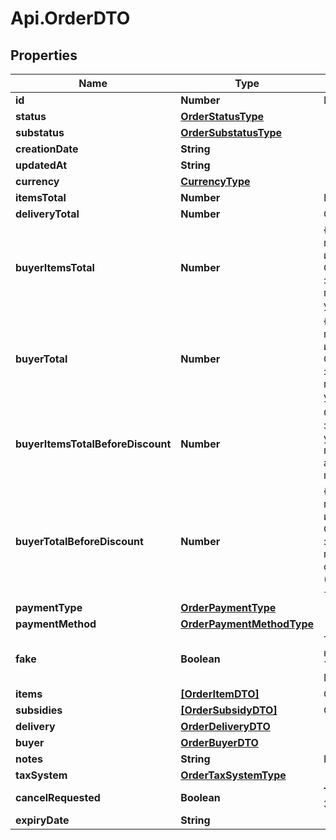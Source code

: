 # Api.OrderDTO

## Properties

Name | Type | Description | Notes
------------ | ------------- | ------------- | -------------
**id** | **Number** | Идентификатор заказа. | 
**status** | [**OrderStatusType**](OrderStatusType.md) |  | 
**substatus** | [**OrderSubstatusType**](OrderSubstatusType.md) |  | 
**creationDate** | **String** |  | 
**updatedAt** | **String** |  | [optional] 
**currency** | [**CurrencyType**](CurrencyType.md) |  | 
**itemsTotal** | **Number** | Платеж покупателя.  | 
**deliveryTotal** | **Number** | Стоимость доставки.  | 
**buyerItemsTotal** | **Number** | {% note warning \&quot;Этот параметр устарел\&quot; %}  Не используйте его.  {% endnote %}  Стоимость всех товаров в заказе в валюте покупателя после применения скидок и без учета стоимости доставки.  | [optional] 
**buyerTotal** | **Number** | {% note warning \&quot;Этот параметр устарел\&quot; %}  Не используйте его.  {% endnote %}  Стоимость всех товаров в заказе в валюте покупателя после применения скидок и с учетом стоимости доставки.  | [optional] 
**buyerItemsTotalBeforeDiscount** | **Number** | Стоимость всех товаров в заказе в валюте покупателя без учета стоимости доставки и до применения скидок по:  * акциям; * купонам; * промокодам.  | 
**buyerTotalBeforeDiscount** | **Number** | {% note warning \&quot;Этот параметр устарел\&quot; %}  Не используйте его.  {% endnote %}  Стоимость всех товаров в заказе в валюте покупателя до применения скидок и с учетом стоимости доставки (&#x60;buyerItemsTotalBeforeDiscount&#x60; + стоимость доставки).  | [optional] 
**paymentType** | [**OrderPaymentType**](OrderPaymentType.md) |  | 
**paymentMethod** | [**OrderPaymentMethodType**](OrderPaymentMethodType.md) |  | 
**fake** | **Boolean** | Тип заказа:  * &#x60;false&#x60; — настоящий заказ покупателя.  * &#x60;true&#x60; — [тестовый](../../concepts/sandbox.md) заказ Маркета.  | 
**items** | [**[OrderItemDTO]**](OrderItemDTO.md) | Список товаров в заказе. | 
**subsidies** | [**[OrderSubsidyDTO]**](OrderSubsidyDTO.md) | Список субсидий по типам. | [optional] 
**delivery** | [**OrderDeliveryDTO**](OrderDeliveryDTO.md) |  | 
**buyer** | [**OrderBuyerDTO**](OrderBuyerDTO.md) |  | 
**notes** | **String** | Комментарий к заказу. | [optional] 
**taxSystem** | [**OrderTaxSystemType**](OrderTaxSystemType.md) |  | 
**cancelRequested** | **Boolean** | **Только для модели DBS**  Запрошена ли отмена.  | [optional] 
**expiryDate** | **String** |  | [optional] 


